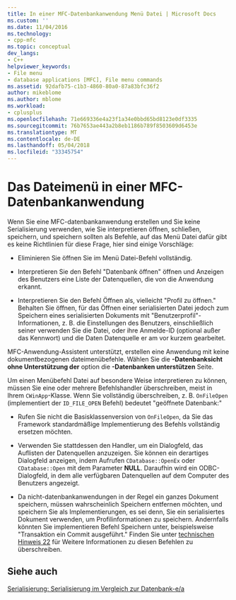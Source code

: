 ```yaml
---
title: In einer MFC-Datenbankanwendung Menü Datei | Microsoft Docs
ms.custom: ''
ms.date: 11/04/2016
ms.technology:
- cpp-mfc
ms.topic: conceptual
dev_langs:
- C++
helpviewer_keywords:
- File menu
- database applications [MFC], File menu commands
ms.assetid: 92dafb75-c1b3-4860-80a0-87a83bfc36f2
author: mikeblome
ms.author: mblome
ms.workload:
- cplusplus
ms.openlocfilehash: 71e669336e4a23f1a34e0bbd65bd8123e0df3335
ms.sourcegitcommit: 76b7653ae443a2b8eb1186b789f8503609d6453e
ms.translationtype: MT
ms.contentlocale: de-DE
ms.lasthandoff: 05/04/2018
ms.locfileid: "33345754"
---
```

# <a name="file-menu-in-an-mfc-database-application"></a>Das Dateimenü in einer MFC-Datenbankanwendung
Wenn Sie eine MFC-datenbankanwendung erstellen und Sie keine Serialisierung verwenden, wie Sie interpretieren öffnen, schließen, speichern, und speichern sollten als Befehle, auf das Menü Datei dafür gibt es keine Richtlinien für diese Frage, hier sind einige Vorschläge:  
  
-   Eliminieren Sie öffnen Sie im Menü Datei-Befehl vollständig.  
  
-   Interpretieren Sie den Befehl "Datenbank öffnen" öffnen und Anzeigen des Benutzers eine Liste der Datenquellen, die von die Anwendung erkannt.  
  
-   Interpretieren Sie den Befehl Öffnen als, vielleicht "Profil zu öffnen." Behalten Sie öffnen, für das Öffnen einer serialisierten Datei jedoch zum Speichern eines serialisierten Dokuments mit "Benutzerprofil"-Informationen, z. B. die Einstellungen des Benutzers, einschließlich seiner verwenden Sie die Datei, oder ihre Anmelde-ID (optional außer das Kennwort) und die Daten Datenquelle er am vor kurzem gearbeitet.  
  
 MFC-Anwendung-Assistent unterstützt, erstellen eine Anwendung mit keine dokumentbezogenen dateimenübefehle. Wählen Sie die **-Datenbanksicht ohne Unterstützung der** option die **-Datenbanken unterstützen** Seite.  
  
 Um einen Menübefehl Datei auf besondere Weise interpretieren zu können, müssen Sie eine oder mehrere Befehlshandler überschreiben, meist in Ihrem `CWinApp`-Klasse. Wenn Sie vollständig überschreiben, z. B. `OnFileOpen` (implementiert der `ID_FILE_OPEN` Befehl) bedeutet "geöffnete Datenbank:"  
  
-   Rufen Sie nicht die Basisklassenversion von `OnFileOpen`, da Sie das Framework standardmäßige Implementierung des Befehls vollständig ersetzen möchten.  
  
-   Verwenden Sie stattdessen den Handler, um ein Dialogfeld, das Auflisten der Datenquellen anzuzeigen. Sie können ein derartiges Dialogfeld anzeigen, indem Aufrufen `CDatabase::OpenEx` oder `CDatabase::Open` mit dem Parameter **NULL**. Daraufhin wird ein ODBC-Dialogfeld, in dem alle verfügbaren Datenquellen auf dem Computer des Benutzers angezeigt.  
  
-   Da nicht-datenbankanwendungen in der Regel ein ganzes Dokument speichern, müssen wahrscheinlich Speichern entfernen möchten, und speichern Sie als Implementierungen, es sei denn, Sie ein serialisiertes Dokument verwenden, um Profilinformationen zu speichern. Andernfalls könnten Sie implementieren Befehl Speichern unter, beispielsweise "Transaktion ein Commit ausgeführt." Finden Sie unter [technischen Hinweis 22](../mfc/tn022-standard-commands-implementation.md) für Weitere Informationen zu diesen Befehlen zu überschreiben.  
  
## <a name="see-also"></a>Siehe auch  
 [Serialisierung: Serialisierung im Vergleich zur Datenbank-e/a](../mfc/serialization-serialization-vs-database-input-output.md)

